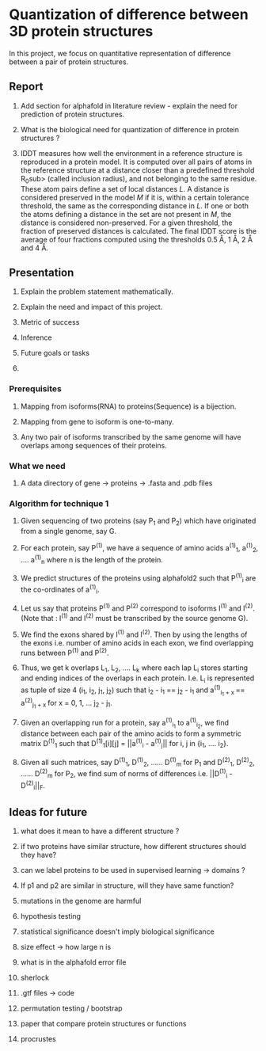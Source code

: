 # Quantization of difference between 3D protein structures
In this project, we focus on quantitative representation of difference between a pair of protein structures. 


## Report 
1. Add section for alphafold in literature review - explain the need for prediction of protein structures. 

2. What is the biological need for quantization of difference in protein structures ?

3. lDDT measures how well the environment in a reference structure is reproduced in a protein model. It is computed over all pairs of atoms in the reference structure at a distance closer than a predefined threshold R<sub>0</sub>sub> (called inclusion radius), and not belonging to the same residue. These atom pairs define a set of local distances *L*. A distance is considered preserved in the model *M* if it is, within a certain tolerance threshold, the same as the corresponding distance in *L*. If one or both the atoms defining a distance in the set are not present in *M*, the distance is considered non-preserved. For a given threshold, the fraction of preserved distances is calculated. The final lDDT score is the average of four fractions computed using the thresholds 0.5 Å, 1 Å, 2 Å and 4 Å. 


## Presentation
1. Explain the problem statement mathematically. 

2. Explain the need and impact of this project. 

3. Metric of success 

4. Inference 

5. Future goals or tasks

6. 


### Prerequisites

1. Mapping from isoforms(RNA) to proteins(Sequence) is a bijection.  

2. Mapping from gene to isoform is one-to-many. 

3. Any two pair of isoforms transcribed by the same genome will have overlaps among sequences of their proteins. 


### What we need

1. A data directory of gene -> proteins -> .fasta and .pdb files


### Algorithm for technique 1

1. Given sequencing of two proteins (say P<sub>1</sub> and P<sub>2</sub>) which have originated from a single genome, say G.

2. For each protein, say P<sup>(1)</sup>, we have a sequence of amino acids a<sup>(1)</sup><sub>1</sub>, a<sup>(1)</sup><sub>2</sub>, .... a<sup>(1)</sup><sub>n</sub> where n is the length of the protein.

3. We predict structures of the proteins using alphafold2 such that P<sup>(1)</sup><sub>i</sub> are the co-ordinates of a<sup>(1)</sup><sub>i</sub>. 

4. Let us say that proteins P<sup>(1)</sup> and P<sup>(2)</sup> correspond to isoforms I<sup>(1)</sup> and I<sup>(2)</sup>. (Note that : I<sup>(1)</sup> and I<sup>(2)</sup> must be transcribed by the source genome G). 

5. We find the exons shared by I<sup>(1)</sup> and I<sup>(2)</sup>. Then by using the lengths of the exons i.e. number of amino acids in each exon, we find overlapping runs between P<sup>(1)</sup> and P<sup>(2)</sup>. 

6. Thus, we get k overlaps L<sub>1</sub>, L<sub>2</sub>, .... L<sub>k</sub> where each lap L<sub>i</sub> stores starting and ending indices of the overlaps in each protein. I.e. L<sub>i</sub> is represented as tuple of size 4 (i<sub>1</sub>, i<sub>2</sub>, j<sub>1</sub>, j<sub>2</sub>) such that i<sub>2</sub> - i<sub>1</sub> == j<sub>2</sub> - i<sub>1</sub> and a<sup>(1)</sup><sub>i<sub>1</sub> + x </sub> == a<sup>(2)</sup><sub>j<sub>1</sub> + x </sub> for x = 0, 1, ... j<sub>2</sub> - j<sub>1</sub>. 

8. Given an overlapping run for a protein, say a<sup>(1)</sup><sub>i<sub>1</sub></sub> to a<sup>(1)</sup><sub>i<sub>2</sub></sub>, we find distance between each pair of the amino acids to form a symmetric matrix D<sup>(1)</sup><sub>1</sub> such that D<sup>(1)</sup><sub>1</sub>[i][j] = ||a<sup>(1)</sup><sub>i</sub> - a<sup>(1)</sup><sub>j</sub>|| for i, j in {i<sub>1</sub>, .... i<sub>2</sub>}. 

9. Given all such matrices, say D<sup>(1)</sup><sub>1</sub>, D<sup>(1)</sup><sub>2</sub>, ...... D<sup>(1)</sup><sub>m</sub> for P<sub>1</sub> and D<sup>(2)</sup><sub>1</sub>, D<sup>(2)</sup><sub>2</sub>, ...... D<sup>(2)</sup><sub>m</sub> for P<sub>2</sub>, we find sum of norms of differences i.e. ||D<sup>(1)</sup><sub>i</sub> - D<sup>(2)</sup><sub>i</sub>||<sub>F</sub>. 


## Ideas for future 
1. what does it mean to have a different structure ?

2. if two proteins have similar structure, how different structures should they have?

3. can we label proteins to be used in supervised learning -> domains ?

4. If p1 and p2 are similar in structure, will they have same function?

5. mutations in the genome are harmful

6. hypothesis testing

7. statistical significance doesn't imply biological significance

8. size effect -> how large n is 

9. what is in the alphafold error file 

10. sherlock 

11. .gtf files -> code

12. permutation testing / bootstrap

13. paper that compare protein structures or functions

14. procrustes